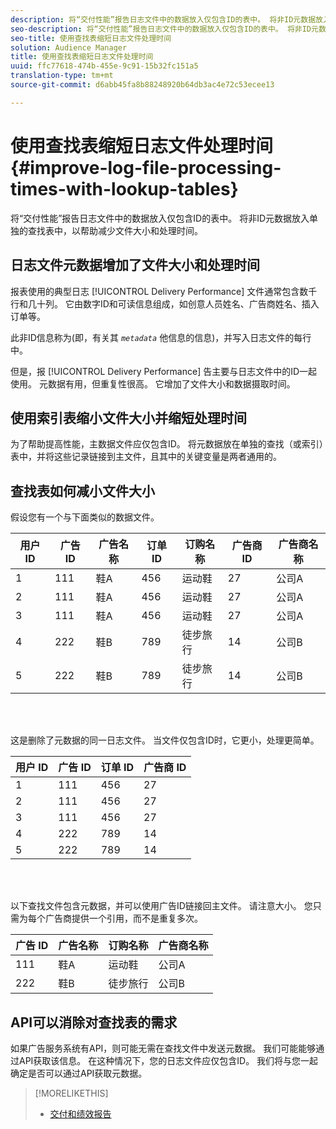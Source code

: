 ```yaml
---
description: 将“交付性能”报告日志文件中的数据放入仅包含ID的表中。 将非ID元数据放入单独的查找表中，以帮助减少文件大小和处理时间。
seo-description: 将“交付性能”报告日志文件中的数据放入仅包含ID的表中。 将非ID元数据放入单独的查找表中，以帮助减少文件大小和处理时间。
seo-title: 使用查找表缩短日志文件处理时间
solution: Audience Manager
title: 使用查找表缩短日志文件处理时间
uuid: ffc77618-474b-455e-9c91-15b32fc151a5
translation-type: tm+mt
source-git-commit: d6abb45fa8b88248920b64db3ac4e72c53ecee13

---
```



# 使用查找表缩短日志文件处理时间{#improve-log-file-processing-times-with-lookup-tables}

将“交付性能”报告日志文件中的数据放入仅包含ID的表中。 将非ID元数据放入单独的查找表中，以帮助减少文件大小和处理时间。

<!-- 

c_lookup_tables.xml

 -->

## 日志文件元数据增加了文件大小和处理时间

报表使用的典型日志 [!UICONTROL Delivery Performance] 文件通常包含数千行和几十列。 它由数字ID和可读信息组成，如创意人员姓名、广告商姓名、插入订单等。

此非ID信息称为(即，有关其 *`metadata`* 他信息的信息)，并写入日志文件的每行中。

但是，报 [!UICONTROL Delivery Performance] 告主要与日志文件中的ID一起使用。 元数据有用，但重复性很高。 它增加了文件大小和数据摄取时间。

## 使用索引表缩小文件大小并缩短处理时间

为了帮助提高性能，主数据文件应仅包含ID。 将元数据放在单独的查找（或索引）表中，并将这些记录链接到主文件，且其中的关键变量是两者通用的。

## 查找表如何减小文件大小

假设您有一个与下面类似的数据文件。

| 用户 ID | 广告 ID | 广告名称 | 订单 ID | 订购名称 | 广告商 ID | 广告商名称 |
|---|---|---|---|---|---|---|
| 1 | 111 | 鞋A | 456 | 运动鞋 | 27 | 公司A |
| 2 | 111 | 鞋A | 456 | 运动鞋 | 27 | 公司A |
| 3 | 111 | 鞋A | 456 | 运动鞋 | 27 | 公司A |
| 4 | 222 | 鞋B | 789 | 徒步旅行 | 14 | 公司B |
| 5 | 222 | 鞋B | 789 | 徒步旅行 | 14 | 公司B |

<br> 

这是删除了元数据的同一日志文件。 当文件仅包含ID时，它更小，处理更简单。

| 用户 ID | 广告 ID | 订单 ID | 广告商 ID |
|---|---|---|---|
| 1 | 111 | 456 | 27 |
| 2 | 111 | 456 | 27 |
| 3 | 111 | 456 | 27 |
| 4 | 222 | 789 | 14 |
| 5 | 222 | 789 | 14 |

<br> 

以下查找文件包含元数据，并可以使用广告ID链接回主文件。 请注意大小。 您只需为每个广告商提供一个引用，而不是重复多次。

| 广告 ID | 广告名称 | 订购名称 | 广告商名称 |
|---|---|---|---|
| 111 | 鞋A | 运动鞋 | 公司A |
| 222 | 鞋B | 徒步旅行 | 公司B |

## API可以消除对查找表的需求

如果广告服务系统有API，则可能无需在查找文件中发送元数据。 我们可能能够通过API获取该信息。 在这种情况下，您的日志文件应仅包含ID。 我们将与您一起确定是否可以通过API获取元数据。

>[!MORELIKETHIS]
>
>* [交付和绩效报告](../../reporting/dynamic-reports/delivery-performance-report.md)

